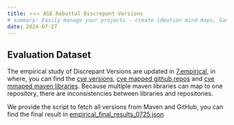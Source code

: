 ```yaml
---
title: ⭐⭐⭐ ASE Rebuttal Discrepant Versions
# summary: Easily manage your projects - create ideation mind maps, Gantt charts, todo lists, and more!
date: 2024-07-27
---
```


## Evaluation Dataset

The empirical study of Discrepant Versions are updated in [7.empirical]('https://github.com/vision-version/vision-version.github.io/tree/main/Vision/7.empirical'), in where, you can find the [cve versions](https://github.com/vision-version/vision-version.github.io/tree/main/Vision/7.empirical/cve_tags.json), [cve mapped github repos](https://github.com/vision-version/vision-version.github.io/tree/main/Vision/7.empirical/cve_github_map.json) and [cve mmaped maven libraries](https://github.com/vision-version/vision-version.github.io/tree/main/Vision/7.empirical/cve_ga_map.json). Because multiple maven libraries can map to one repository, there are inconsistencies between libraries and repositories.

We provide the script to fetch all versions from Maven and GitHub, you can find the final result in [empirical_final_results_0725.json](https://github.com/vision-version/vision-version.github.io/tree/main/Vision/7.empirical/empirical_final_results_0725.json)